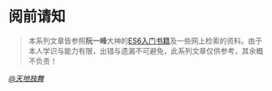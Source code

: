 # 阅前请知

>本系列文章皆参照**阮一峰**大神的[ES6入门书籍](http://es6.ruanyifeng.com/)及一些网上检索的资料。由于本人学识与能力有限，出错与遗漏不可避免，此系列文章仅供参考，其余概不负责！

*[@天地独舞](https://tobeurself.github.io/)*
